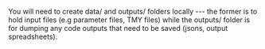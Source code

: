 You will need to create data/ and outputs/ folders locally --- the former is to hold input files (e.g parameter files, TMY files) while the outputs/ folder is for dumping any code outputs that need to be saved (jsons, output spreadsheets).
